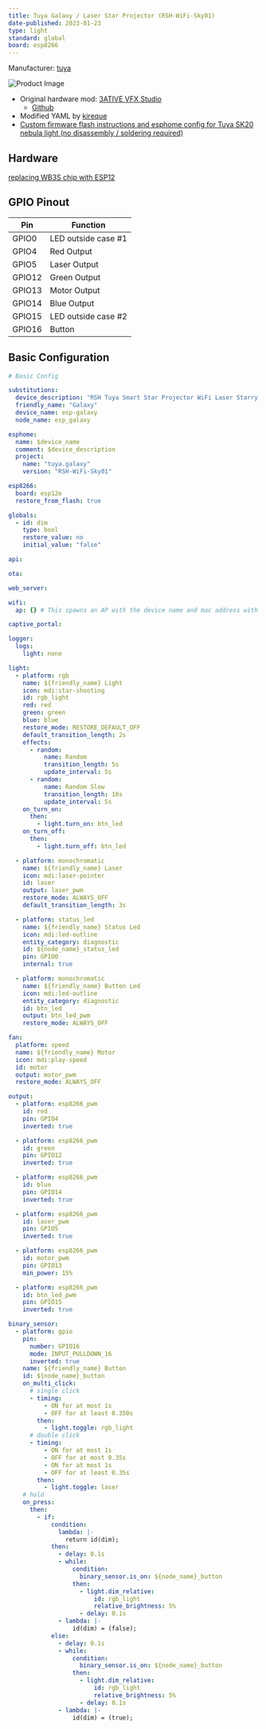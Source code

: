 ```yaml
---
title: Tuya Galaxy / Laser Star Projector (RSH-WiFi-Sky01)
date-published: 2023-01-23
type: light
standard: global
board: esp8266
---
```


Manufacturer: [tuya](https://expo.tuya.com/smart/lighting/ambient-lighting/star-projector/CT9cn91vklm6mj-CT9cn98zo9cbv5-CTatr28ahrby2u)

![Product Image](/Sky01.jpg "Product Image")

- Original hardware mod: [3ATIVE VFX Studio](https://www.youtube.com/watch?v=YwHWbcuztuY&ab_channel=3ATIVEVFXStudio)
  - [Github](https://github.com/3ative/nebula-Light)
- Modified YAML by [kireque](https://github.com/kireque/esphome_nebula_light)
- [Custom firmware flash instructions and esphome config for Tuya SK20 nebula light (no disassembly / soldering required)](https://github.com/M4GNV5/esphome-SK20-Nebula-Light)

## Hardware

[replacing WB3S chip with ESP12](https://github.com/kireque/esphome_nebula_light#tuya-wb3s)

## GPIO Pinout

| Pin    | Function            |
| ------ | ------------------- |
| GPIO0  | LED outside case #1 |
| GPIO4  | Red Output          |
| GPIO5  | Laser Output        |
| GPIO12 | Green Output        |
| GPIO13 | Motor Output        |
| GPIO14 | Blue Output         |
| GPIO15 | LED outside case #2 |
| GPIO16 | Button              |

## Basic Configuration

```yaml
# Basic Config

substitutions:
  device_description: "RSH Tuya Smart Star Projector WiFi Laser Starry Projector Waving Led Colorful Home Atmosphere Light Wireless Control"
  friendly_name: "Galaxy"
  device_name: esp-galaxy
  node_name: esp_galaxy

esphome:
  name: $device_name
  comment: $device_description
  project:
    name: "tuya.galaxy"
    version: "RSH-WiFi-Sky01"

esp8266:
  board: esp12e
  restore_from_flash: true

globals:
  - id: dim
    type: bool
    restore_value: no
    initial_value: "false"

api:

ota:

web_server:

wifi:
  ap: {} # This spawns an AP with the device name and mac address with no password.

captive_portal:

logger:
  logs:
    light: none

light:
  - platform: rgb
    name: ${friendly_name} Light
    icon: mdi:star-shooting
    id: rgb_light
    red: red
    green: green
    blue: blue
    restore_mode: RESTORE_DEFAULT_OFF
    default_transition_length: 2s
    effects:
      - random:
          name: Random
          transition_length: 5s
          update_interval: 5s
      - random:
          name: Random Slow
          transition_length: 10s
          update_interval: 5s
    on_turn_on:
      then:
        - light.turn_on: btn_led
    on_turn_off:
      then:
        - light.turn_off: btn_led

  - platform: monochromatic
    name: ${friendly_name} Laser
    icon: mdi:laser-pointer
    id: laser
    output: laser_pwm
    restore_mode: ALWAYS_OFF
    default_transition_length: 3s

  - platform: status_led
    name: ${friendly_name} Status Led
    icon: mdi:led-outline
    entity_category: diagnostic
    id: ${node_name}_status_led
    pin: GPIO0
    internal: true

  - platform: monochromatic
    name: ${friendly_name} Button Led
    icon: mdi:led-outline
    entity_category: diagnostic
    id: btn_led
    output: btn_led_pwm
    restore_mode: ALWAYS_OFF

fan:
  platform: speed
  name: ${friendly_name} Motor
  icon: mdi:play-speed
  id: motor
  output: motor_pwm
  restore_mode: ALWAYS_OFF

output:
  - platform: esp8266_pwm
    id: red
    pin: GPIO4
    inverted: true

  - platform: esp8266_pwm
    id: green
    pin: GPIO12
    inverted: true

  - platform: esp8266_pwm
    id: blue
    pin: GPIO14
    inverted: true

  - platform: esp8266_pwm
    id: laser_pwm
    pin: GPIO5
    inverted: true

  - platform: esp8266_pwm
    id: motor_pwm
    pin: GPIO13
    min_power: 15%

  - platform: esp8266_pwm
    id: btn_led_pwm
    pin: GPIO15
    inverted: true

binary_sensor:
  - platform: gpio
    pin:
      number: GPIO16
      mode: INPUT_PULLDOWN_16
      inverted: true
    name: ${friendly_name} Button
    id: ${node_name}_button
    on_multi_click:
      # single click
      - timing:
          - ON for at most 1s
          - OFF for at least 0.350s
        then:
          - light.toggle: rgb_light
      # double click
      - timing:
          - ON for at most 1s
          - OFF for at most 0.35s
          - ON for at most 1s
          - OFF for at least 0.35s
        then:
          - light.toggle: laser
    # hold
    on_press:
      then:
        - if:
            condition:
              lambda: |-
                return id(dim);
            then:
              - delay: 0.1s
              - while:
                  condition:
                    binary_sensor.is_on: ${node_name}_button
                  then:
                    - light.dim_relative:
                        id: rgb_light
                        relative_brightness: 5%
                    - delay: 0.1s
              - lambda: |-
                  id(dim) = (false);
            else:
              - delay: 0.1s
              - while:
                  condition:
                    binary_sensor.is_on: ${node_name}_button
                  then:
                    - light.dim_relative:
                        id: rgb_light
                        relative_brightness: 5%
                    - delay: 0.1s
              - lambda: |-
                  id(dim) = (true);
```
